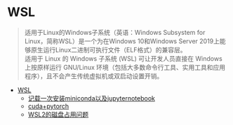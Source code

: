 # WSL

> 适用于Linux的Windows子系统（英语：Windows Subsystem for Linux，简称WSL）是一个为在Windows 10和Windows Server 2019上能够原生运行Linux二进制可执行文件（ELF格式）的兼容层。  
> 适用于 Linux 的 Windows 子系统 (WSL) 可让开发人员直接在 Windows 上按原样运行 GNU/Linux 环境（包括大多数命令行工具、实用工具和应用程序），且不会产生传统虚拟机或双启动设置开销。

- [WSL](./subpage/WSL/WSL.md)
  - [记载一次安装miniconda以及jupyternotebook](./subpage/WSL/subsubpage/记载一次安装miniconda以及jupyternotebook.md)
  - [cuda+pytorch](./subpage/WSL/subsubpage/cuda+pytorch.md)
  - [WSL2的磁盘占用问题](./subpage/WSL/subsubpage/WSL2的磁盘占用问题.md)

